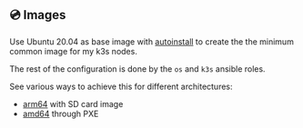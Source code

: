 ## :cd: Images
Use Ubuntu 20.04 as base image with [autoinstall][1] to create the the
minimum common image for my k3s nodes.

The rest of the configuration is done by the `os` and `k3s` ansible roles.

See various ways to achieve this for different architectures:
* [arm64](arm64) with SD card image
* [amd64](amd64) through PXE

[1]: https://ubuntu.com/server/docs/install/autoinstall
